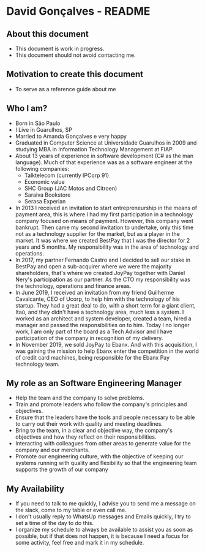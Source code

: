 # David Gonçalves - README 

## About this document

* This document is work in progress.
* This document should not avoid contacting me.

## Motivation to create this document

* To serve as a reference guide about me

## Who I am?

* Born in São Paulo
* I Live in Guarulhos, SP
* Married to Amanda Gonçalves e very happy
* Graduated in Computer Science at Universidade Guarulhos in 2009 and studying MBA in Information Technology Management at FIAP.
* About 13 years of experience in software development (C# as the man language). Much of that experience was as a software engineer at the following companies:
  - Talktelecom (currently IPCorp 91)
  - Economic value
  - SHC Group (JAC Motos and Citroen)
  - Saraiva Bookstore
  - Serasa Experian
* In 2013 I received an invitation to start entrepreneurship in the means of payment area, this is where I had my first participation in a technology company focused on means of payment. 
However, this company went bankrupt. Then came my second invitation to undertake, only this time not as a technology supplier for the market, but as a player in the market. 
It was where we created BestPay that I was the director for 2 years and 5 months. My responsibility was in the area of technology and operations.
* In 2017, my partner Fernando Castro and I decided to sell our stake in BestPay and open a sub-acquirer where we were the majority shareholders, 
that's where we created JoyPay together with Daniel Nery's participation as our partner. As the CTO my responsibility was the technology, operations and finance areas.
* In June 2019, I received an invitation from my friend Guilherme Cavalcante, CEO of Ucorp, to help him with the technology of his startup. 
They had a great deal to do, with a short term for a giant client, Itaú, and they didn't have a technology area, much less a system. 
I worked as an architect and system developer, created a team, hired a manager and passed the responsibilities on to him. Today I no longer work, I am only part of the board as a Tech Advisor and I have participation of the company in recognition of my delivery.
* In November 2019, we sold JoyPay to Ebanx. And with this acquisition, I was gaining the mission to help Ebanx enter the competition in the world of credit card machines, 
being responsible for the Ebanx Pay technology team.


## My role as an Software Engineering Manager

* Help the team and the company to solve problems.
* Train and promote leaders who follow the company's principles and objectives.
* Ensure that the leaders have the tools and people necessary to be able to carry out their work with quality and meeting deadlines.
* Bring to the team, in a clear and objective way, the company's objectives and how they reflect on their responsibilities.
* Interacting with colleagues from other areas to generate value for the company and our merchants.
* Promote our engineering culture, with the objective of keeping our systems running with quality and flexibility so that the engineering team supports the growth of our company

## My Availability

* If you need to talk to me quickly, I advise you to send me a message on the slack, come to my table or even call me.
* I don't usually reply to WhatsUp messages and Emails quickly, I try to set a time of the day to do this.
* I organize my schedule to always be available to assist you as soon as possible, but if that does not happen, it is because I need a focus for some activity, feel free and mark it in my schedule.
